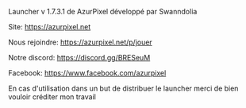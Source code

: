 Launcher v 1.7.3.1 de AzurPixel développé par Swanndolia

Site:
https://azurpixel.net

Nous rejoindre:
https://azurpixel.net/p/jouer

Notre discord: 
https://discord.gg/BRESeuM

Facebook:
https://www.facebook.com/azurpixel

En cas d'utilisation dans un but de distribuer le launcher merci de bien vouloir créditer mon travail
